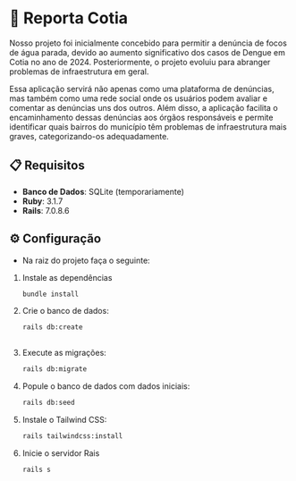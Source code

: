 # 📢 Reporta Cotia

Nosso projeto foi inicialmente concebido para permitir a denúncia de focos de água parada, devido ao aumento significativo dos casos de Dengue em Cotia no ano de 2024. Posteriormente, o projeto evoluiu para abranger problemas de infraestrutura em geral.

Essa aplicação servirá não apenas como uma plataforma de denúncias, mas também como uma rede social onde os usuários podem avaliar e comentar as denúncias uns dos outros. Além disso, a aplicação facilita o encaminhamento dessas denúncias aos órgãos responsáveis e permite identificar quais bairros do município têm problemas de infraestrutura mais graves, categorizando-os adequadamente.

## 📋 Requisitos

- **Banco de Dados**: SQLite (temporariamente)
- **Ruby**: 3.1.7
- **Rails**: 7.0.8.6

## ⚙️ Configuração

- Na raiz do projeto faça o seguinte:

1. Instale as dependências
   ```sh
   bundle install

2. Crie o banco de dados:
   ```sh
   rails db:create
  
3. Execute as migrações:
   ```sh
   rails db:migrate

4. Popule o banco de dados com dados iniciais:
   ```sh
   rails db:seed

5. Instale o Tailwind CSS:
   ```sh
   rails tailwindcss:install

6. Inicie o servidor Rais
    ```sh
    rails s